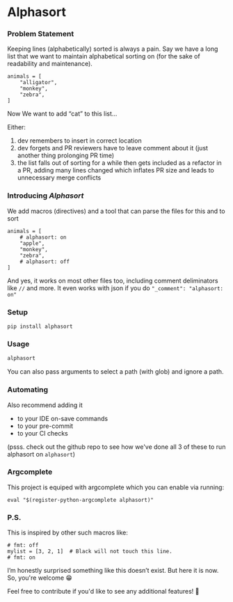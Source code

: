 # Alphasort

### Problem Statement
Keeping lines (alphabetically) sorted is always a pain. Say we have a long list that we want to maintain alphabetical sorting on (for the sake of readability and maintenance).


```
animals = [
    "alligator",
    "monkey",
    "zebra",
]
```

Now We want to add “cat” to this list...

Either:
1) dev remembers to insert in correct location
2) dev forgets and PR reviewers have to leave comment about it (just another thing prolonging PR time)
3) the list falls out of sorting for a while then gets included as a refactor in a PR, adding many lines changed which inflates PR size and leads to unnecessary merge conflicts

### Introducing _Alphasort_

We add macros (directives) and a tool that can parse the files for this and to sort


```
animals = [
    # alphasort: on
    "apple",
    "monkey",
    "zebra",
    # alphasort: off
]
```

And yes, it works on most other files too, including comment deliminators like `//` and more.
It even works with json if you do `"_comment": "alphasort: on"`


### Setup
```shell
pip install alphasort
```

### Usage
```bash
alphasort
```

You can also pass arguments to select a path (with glob) and ignore a path.

### Automating
Also recommend adding it
- to your IDE on-save commands
- to your pre-commit
- to your CI checks

(psss. check out the github repo to see how we've done all 3 of these to run alphasort on `alphasort`)

### Argcomplete
This project is equiped with argcomplete which you can enable via running:

`eval "$(register-python-argcomplete alphasort)"`


### P.S.
This is inspired by other such macros like:
```
# fmt: off
mylist = [3, 2, 1]  # Black will not touch this line.
# fmt: on
```

I’m honestly surprised something like this doesn’t exist. But here it is now. So, you're welcome 😁

Feel free to contribute if you'd like to see any additional features! 🎉
